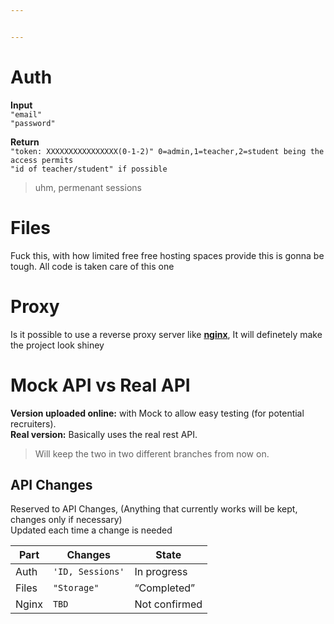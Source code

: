 ```yaml
---


---
```


<h1 id="auth">Auth</h1>
<p><strong>Input</strong><br>
<code>"email"</code><br>
<code>"password"</code></p>
<p><strong>Return</strong><br>
<code>"token: XXXXXXXXXXXXXXXX(0-1-2)" 0=admin,1=teacher,2=student being the access permits</code><br>
<code>"id of teacher/student" if possible</code></p>
<blockquote>
<p>uhm, permenant sessions</p>
</blockquote>
<h1 id="files">Files</h1>
<p>Fuck this, with how limited free free hosting spaces provide this is gonna be tough. All code is taken care of this one</p>
<h1 id="proxy">Proxy</h1>
<p>Is it possible to use a reverse proxy server like <strong><a href="https://www.digitalocean.com/community/tutorials/understanding-nginx-http-proxying-load-balancing-buffering-and-caching">nginx</a></strong>,  It will definetely make the project look shiney</p>
<h1 id="mock-api-vs-real-api">Mock API vs Real API</h1>
<p><strong>Version uploaded online:</strong> with Mock to allow easy testing (for potential recruiters).<br>
<strong>Real version:</strong> Basically uses the real rest API.</p>
<blockquote>
<p>Will keep the two in two different branches from now on.</p>
</blockquote>
<h2 id="api-changes">API Changes</h2>
<p>Reserved to API Changes, (Anything that currently works will be kept, changes only if necessary)<br>
Updated each time a change is needed</p>

<table>
<thead>
<tr>
<th>Part</th>
<th>Changes</th>
<th>State</th>
</tr>
</thead>
<tbody>
<tr>
<td>Auth</td>
<td><code>'ID, Sessions'</code></td>
<td>In progress</td>
</tr>
<tr>
<td>Files</td>
<td><code>"Storage"</code></td>
<td>“Completed”</td>
</tr>
<tr>
<td>Nginx</td>
<td><code>TBD</code></td>
<td>Not confirmed</td>
</tr>
</tbody>
</table><pre><code></code></pre>


